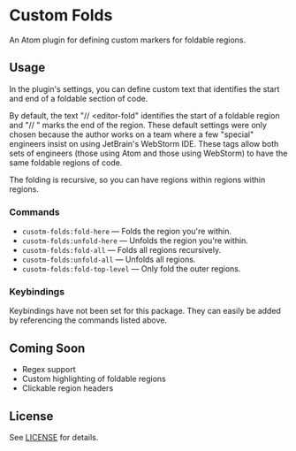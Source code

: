 # Custom Folds

An Atom plugin for defining custom markers for foldable regions.

## Usage

In the plugin's settings, you can define custom text that identifies the start and end of a foldable section of code.

By default, the text "// <editor-fold" identifies the start of a foldable region and "// </editor-fold>" marks the end of the region. These default settings were only chosen because the author works on a team where a few "special" engineers insist on using JetBrain's WebStorm IDE. These tags allow both sets of engineers (those using Atom and those using WebStorm) to have the same foldable regions of code.

The folding is recursive, so you can have regions within regions within regions.

### Commands

* `cusotm-folds:fold-here` &mdash; Folds the region you're within.
* `cusotm-folds:unfold-here` &mdash; Unfolds the region you're within.
* `cusotm-folds:fold-all` &mdash; Folds all regions recursively.
* `cusotm-folds:unfold-all` &mdash; Unfolds all regions.
* `cusotm-folds:fold-top-level` &mdash; Only fold the outer regions.

### Keybindings

Keybindings have not been set for this package. They can easily be added by referencing the commands listed above.

## Coming Soon

* Regex support
* Custom highlighting of foldable regions
* Clickable region headers

## License

See [LICENSE](https://github.com/bsegraves/custom-folds/blob/master/LICENSE.md) for details.
